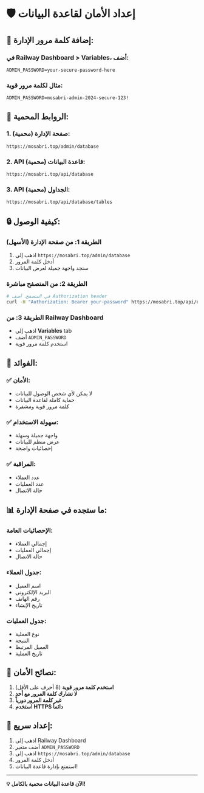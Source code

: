 # 🛡️ إعداد الأمان لقاعدة البيانات

## 🔐 **إضافة كلمة مرور الإدارة:**

### **في Railway Dashboard > Variables، أضف:**
```env
ADMIN_PASSWORD=your-secure-password-here
```

### **مثال لكلمة مرور قوية:**
```env
ADMIN_PASSWORD=mosabri-admin-2024-secure-123!
```

## 📍 **الروابط المحمية:**

### **1. صفحة الإدارة (محمية):**
```
https://mosabri.top/admin/database
```

### **2. API قاعدة البيانات (محمية):**
```
https://mosabri.top/api/database
```

### **3. API الجداول (محمية):**
```
https://mosabri.top/api/database/tables
```

## 🔒 **كيفية الوصول:**

### **الطريقة 1: من صفحة الإدارة (الأسهل)**
1. اذهب إلى `https://mosabri.top/admin/database`
2. أدخل كلمة المرور
3. ستجد واجهة جميلة لعرض البيانات

### **الطريقة 2: من المتصفح مباشرة**
```bash
# في المتصفح، أضف Authorization header
curl -H "Authorization: Bearer your-password" https://mosabri.top/api/database
```

### **الطريقة 3: من Railway Dashboard**
- اذهب إلى **Variables** tab
- أضف `ADMIN_PASSWORD`
- استخدم كلمة مرور قوية

## 🎯 **الفوائد:**

### **✅ الأمان:**
- لا يمكن لأي شخص الوصول للبيانات
- حماية كاملة لقاعدة البيانات
- كلمة مرور قوية ومشفرة

### **✅ سهولة الاستخدام:**
- واجهة جميلة وسهلة
- عرض منظم للبيانات
- إحصائيات واضحة

### **✅ المراقبة:**
- عدد العملاء
- عدد العمليات
- حالة الاتصال

## 📊 **ما ستجده في صفحة الإدارة:**

### **الإحصائيات العامة:**
- إجمالي العملاء
- إجمالي العمليات
- حالة الاتصال

### **جدول العملاء:**
- اسم العميل
- البريد الإلكتروني
- رقم الهاتف
- تاريخ الإنشاء

### **جدول العمليات:**
- نوع العملية
- النتيجة
- العميل المرتبط
- تاريخ العملية

## 🚨 **نصائح الأمان:**

1. **استخدم كلمة مرور قوية** (8 أحرف على الأقل)
2. **لا تشارك كلمة المرور مع أحد**
3. **غير كلمة المرور دورياً**
4. **استخدم HTTPS دائماً**

## 🔧 **إعداد سريع:**

1. اذهب إلى Railway Dashboard
2. أضف متغير `ADMIN_PASSWORD`
3. اذهب إلى `https://mosabri.top/admin/database`
4. أدخل كلمة المرور
5. استمتع بإدارة قاعدة البيانات!

---

**💡 الآن قاعدة البيانات محمية بالكامل!** 